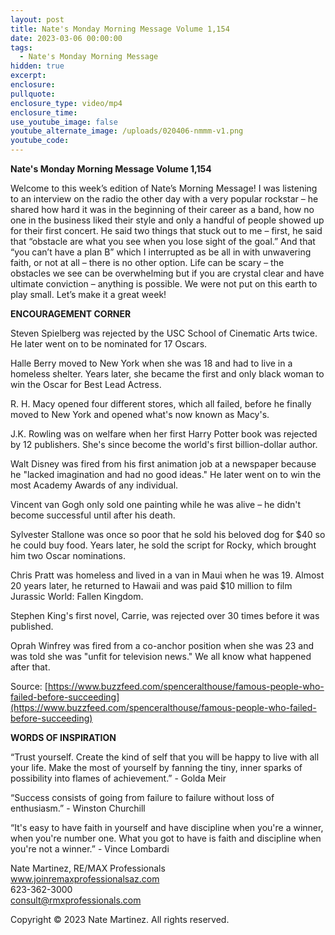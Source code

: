 ```yaml
---
layout: post
title: Nate's Monday Morning Message Volume 1,154
date: 2023-03-06 00:00:00
tags:
  - Nate's Monday Morning Message
hidden: true
excerpt:
enclosure:
pullquote:
enclosure_type: video/mp4
enclosure_time:
use_youtube_image: false
youtube_alternate_image: /uploads/020406-nmmm-v1.png
youtube_code:
---
```

**Nate's Monday Morning Message Volume 1,154**

Welcome to this week’s edition of Nate’s Morning Message! I was listening to an interview on the radio the other day with a very popular rockstar – he shared how hard it was in the beginning of their career as a band, how no one in the business liked their style and only a handful of people showed up for their first concert. He said two things that stuck out to me – first, he said that “obstacle are what you see when you lose sight of the goal.” And that “you can’t have a plan B” which I interrupted as be all in with unwavering faith, or not at all – there is no other option. Life can be scary – the obstacles we see can be overwhelming but if you are crystal clear and have ultimate conviction – anything is possible. We were not put on this earth to play small. Let’s make it a great week!

**ENCOURAGEMENT CORNER&nbsp;**

Steven Spielberg was rejected by the USC School of Cinematic Arts twice. He later went on to be nominated for 17 Oscars.

Halle Berry moved to New York when she was 18 and had to live in a homeless shelter. Years later, she became the first and only black woman to win the Oscar for Best Lead Actress.

R. H. Macy opened four different stores, which all failed, before he finally moved to New York and opened what's now known as Macy's.

J.K. Rowling was on welfare when her first Harry Potter book was rejected by 12 publishers. She's since become the world's first billion-dollar author.

Walt Disney was fired from his first animation job at a newspaper because he "lacked imagination and had no good ideas." He later went on to win the most Academy Awards of any individual.

Vincent van Gogh only sold one painting while he was alive – he didn't become successful until after his death.

Sylvester Stallone was once so poor that he sold his beloved dog for $40 so he could buy food. Years later, he sold the script for Rocky, which brought him two Oscar nominations.

Chris Pratt was homeless and lived in a van in Maui when he was 19. Almost 20 years later, he returned to Hawaii and was paid $10 million to film Jurassic World: Fallen Kingdom.

Stephen King's first novel, Carrie, was rejected over 30 times before it was published.

Oprah Winfrey was fired from a co-anchor position when she was 23 and was told she was "unfit for television news." We all know what happened after that.

Source: [https://www.buzzfeed.com/spenceralthouse/famous-people-who-failed-before-succeeding](https://www.buzzfeed.com/spenceralthouse/famous-people-who-failed-before-succeeding)

**WORDS OF INSPIRATION**

“Trust yourself. Create the kind of self that you will be happy to live with all your life. Make the most of yourself by fanning the tiny, inner sparks of possibility into flames of achievement.” - Golda Meir

“Success consists of going from failure to failure without loss of enthusiasm.” - Winston Churchill

“It's easy to have faith in yourself and have discipline when you're a winner, when you're number one. What you got to have is faith and discipline when you're not a winner.” - Vince Lombardi

Nate Martinez, RE/MAX Professionals<br>www.joinremaxprofessionalsaz.com<br>623-362-3000<br>consult@rmxprofessionals.com

Copyright © 2023 Nate Martinez. All rights reserved.